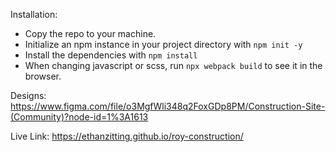 Installation:
 - Copy the repo to your machine.
 - Initialize an npm instance in your project directory with `npm init -y`
 - Install the dependencies with `npm install`
 - When changing javascript or scss, run `npx webpack build` to see it in the browser.

Designs: https://www.figma.com/file/o3MgfWli348q2FoxGDp8PM/Construction-Site-(Community)?node-id=1%3A1613

Live Link: https://ethanzitting.github.io/roy-construction/